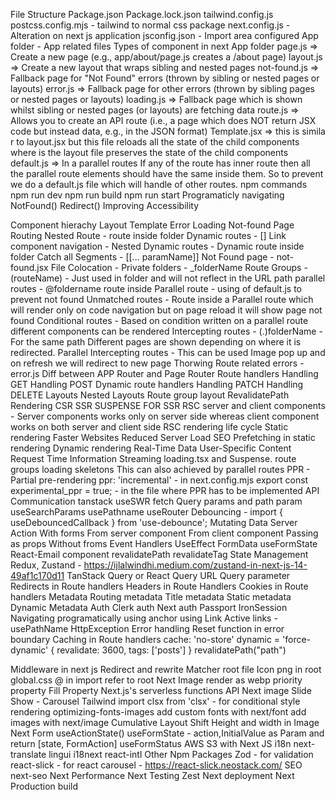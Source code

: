 File Structure
    Package.json
    Package.lock.json
    tailwind.config.js
    postcss.config.mjs - tailwind to normal css package
    next.config.js - Alteration on next js application
    jsconfig.json - Import area configured
    App folder - App related files
Types of component in next App folder
    page.js => Create a new page (e.g., app/about/page.js creates a <your-domain>/about page)
    layout.js => Create a new layout that wraps sibling and nested pages
    not-found.js => Fallback page for "Not Found" errors (thrown by sibling or nested pages or layouts)
    error.js => Fallback page for other errors (thrown by sibling pages or nested pages or layouts)
    loading.js => Fallback page which is shown whilst sibling or nested pages (or layouts) are fetching data
    route.js => Allows you to create an API route (i.e., a page which does NOT return JSX code but instead data, e.g., in the JSON format)
    Template.jsx =>  this is simila r to layout.jsx but  this file reloads all the state of the child components where is the layout file preserves the state  of the child components
    default.js => In a parallel routes If any of the route has inner route then all the parallel route elements should have the same inside them. So to prevent we do a default.js file which will handle of other routes.
npm commands
    npm run dev
    npm run build
    npm run start
Programaticly navigating
    NotFound()
    Redirect()
Improving Accessibility

Component hierachy
    Layout
    Template
    Error
    Loading
    Not-found
    Page
Routing
    Nested Route - route inside folder
    Dynamic routes - []
    Link component navigation - <Link>
    Nested Dynamic routes - Dynamic route inside folder
    Catch all Segments - [[... paramName]]
    Not Found page - not-found.jsx
    File Colocation - 
    Private folders - _folderName
    Route Groups - (routeName) - Just used in folder and will not reflect in the URL path
    parallel routes - @foldername
    route inside Parallel route - using of default.js to prevent not found
    Unmatched routes - Route inside a Parallel route which will render only on code navigation but on page reload it will show page not found
    Conditional routes - Based on condition written on a parallel route different components  can be rendered
    Intercepting routes - (.)folderName - For the same path Different pages are shown depending on where it is redirected. 
    Parallel Intercepting routes - This can be used Image pop up and on refresh we will redirect to new page
    Thorwing Route related errors - error.js
Diff between APP Router and Page Router
Route handlers
    Handling GET
    Handling POST
    Dynamic route handlers
    Handling PATCH
    Handling DELETE
Layouts
    Nested Layouts
    Route group layout
RevalidatePath
Rendering
    CSR
    SSR
    SUSPENSE FOR SSR
    RSC
    server and client components - Server components works only on server side whereas client component works on both server and client side
    RSC rendering life cycle
    Static rendering
        Faster Websites
        Reduced Server Load 
        SEO
    Prefetching in static rendering
    Dynamic rendering
        Real-Time Data 
        User-Specific Content
        Request Time Information
    Streaming
        loading.tsx and Suspense.
        route groups
        loading skeletons
        This can also achieved by parallel routes
    PPR - Partial pre-rendering
        ppr: 'incremental' - in next.config.mjs
        export const experimental_ppr = true; - in the file where PPR has to be implemented
API Communication
    tanstack
    useSWR
    fetch
Query params and path param
    useSearchParams
    usePathname
    useRouter
    Debouncing - import { useDebouncedCallback } from 'use-debounce';
Mutating Data
    Server Action
        With forms
            From server component
            From client component
            Passing as props
        Without froms
            Event Handlers
            UseEffect
    FormData
    useFormState
    React-Email component
    revalidatePath
    revalidateTag
State Management
    Redux, 
    Zustand - https://ijlalwindhi.medium.com/zustand-in-next-js-14-49af1c170d11
    TanStack Query or React Query
URL Query parameter
Redirects in Route handlers
Headers in Route Handlers
Cookies in Route handlers
Metadata
    Routing metadata
    Title metadata
    Static metadata
    Dynamic Metadata
Auth
    Clerk auth
    Next auth
    Passport
    IronSession
Navigating 
    programatically
    using anchor
    using Link
    Active links - usePathName
HttpException
Error handling
Reset function in error boundary
Caching in Route handlers
    cache: 'no-store'
    dynamic = 'force-dynamic'
    { revalidate: 3600, tags: ['posts'] }
    revalidatePath("path")
    
Middleware in next js
    Redirect and rewrite
    Matcher
root file
    Icon png in root
    global.css
@ in import refer to root
Next Image
    render as webp
    priority property
    Fill Property
Next.js's serverless functions API
Next image Slide Show - Carousel
Tailwind
    import clsx from 'clsx' - for conditional style rendering
optimizing-fonts-images
    add custom fonts with next/font
    add images with next/image
    Cumulative Layout Shift
    Height and width in Image
Next Form
    useActionState()
    useFormState - action,InitialValue as Param and return [state, FormAction]
    useFormStatus
AWS S3 with Next JS
i18n
    next-translate
    lingui
    i18next
    react-intl
Other Npm Packages
    Zod - for validation
    react-slick - for react carousel - https://react-slick.neostack.com/
SEO
    next-seo
Next Performance
Next Testing
    Zest
Next deployment
    Next Production build

